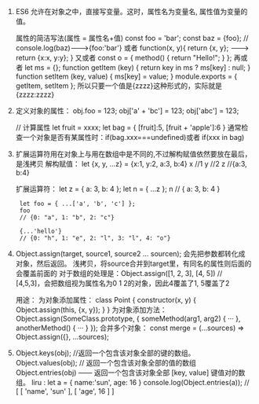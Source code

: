 
1.  ES6 允许在对象之中，直接写变量。这时，属性名为变量名, 属性值为变量的值。

	属性的简洁写法(属性 = 属性名+值)
	const foo = 'bar';
	const baz = {foo}; // 	console.log(baz)--->{foo:'bar'}
	或者
	function(x, y){
		return {x, y};   ---> return {x:x, y:y};
	}
	又或者
	const o = {
		method() {
		    return "Hello!";
		}
	};
	再或者
	let ms = {};
	function getItem (key) {
	  return key in ms ? ms[key] : null;
	}
	function setItem (key, value) {
	  ms[key] = value;
	}
	module.exports = { getItem, setItem };
	所以只要一个值是{zzzz}这种形式的，实际就是{zzzz:zzzz}

2. 定义对象的属性：
	obj.foo = 123;
	obj['a' + 'bc'] = 123;
	obj['abc'] = 123;

	// 计算属性
	let fruit = xxxx;
	let bag = {
		[fruit]:5,
		[fruit + 'apple']:6
	}
	通常检查一个对象是否有某属性时：if(bag.xxx===undefined)或者  if(xxx in bag)

4. 扩展运算符用在对象上与用在数组中是不同的,不过解构赋值依然要放在最后，是浅拷贝
	解构赋值：
		let {x, y, ...z} = {x:1, y:2, a:3, b:4}
		x  //1
		y  //2
		z  //{a:3, b:4}
		
	扩展运算符：
		let z = { a: 3, b: 4 };
		let n = { ...z };
		n // { a: 3, b: 4 }

		let foo = { ...['a', 'b', 'c'] };
		foo
		// {0: "a", 1: "b", 2: "c"}

		{...'hello'}
		// {0: "h", 1: "e", 2: "l", 3: "l", 4: "o"}

5. 	Object.assign(target, source1, source2 ... sourcen); 会先把参数都转化成对象，然后返回。
	浅拷贝，将source合并到target里，有同名的属性则后面的会覆盖前面的
	对于数组的处理是：Object.assign([1, 2, 3], [4, 5]) // [4,5,3]，会把数组视为属性名为0 1 2的对象，因此4覆盖了1, 5覆盖了2

	用途：
		为对象添加属性：
		class Point {
		  	constructor(x, y) {
		    	Object.assign(this, {x, y});
		  	}
		}
		为对象添加方法：
		Object.assign(SomeClass.prototype, {
		  	someMethod(arg1, arg2) {
		    	···
		  	},
		  	anotherMethod() {
		    	···
		  	}
		});
		合并多个对象：
		const merge = (...sources) => Object.assign({}, ...sources);

6.  Object.keys(obj); //返回一个包含该对象全部的键的数组。
	Object.values(obj); // 返回一个包含该对象全部的值的数组
	Object.entries(obj) —— 返回一个包含该对象全部 [key, value] 键值对的数组。
	liru :  let a = {
			  name:'sun',
			  age: 16
			}
			console.log(Object.entries(a)); // [ [ 'name', 'sun' ], [ 'age', 16 ] ]


